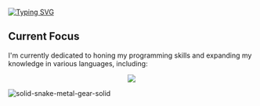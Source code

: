 <a href="https://git.io/typing-svg"><img src="https://readme-typing-svg.demolab.com?font=Source+Code+Pro&weight=300&size=40&pause=1000&color=FFFFFF&center=true&vCenter=true&random=false&width=435&height=200&lines=G%C3%B6khan+G%C3%BCler;%C3%87ankaya+University;Computer+Eng." alt="Typing SVG" /></a>






## Current Focus
I'm currently dedicated to honing my programming skills and expanding my knowledge in various languages, including:
<p align="center">
  <a href="https://skillicons.dev">
    <img src="https://skillicons.dev/icons?i=git,cpp,c,,python,github,html,ps,&theme=dark" />
  </a>
</p>

  
![solid-snake-metal-gear-solid](https://github.com/gulergokhan/gulergokhan/assets/151137955/67811d98-4075-4306-917c-f716c6b142b5)




